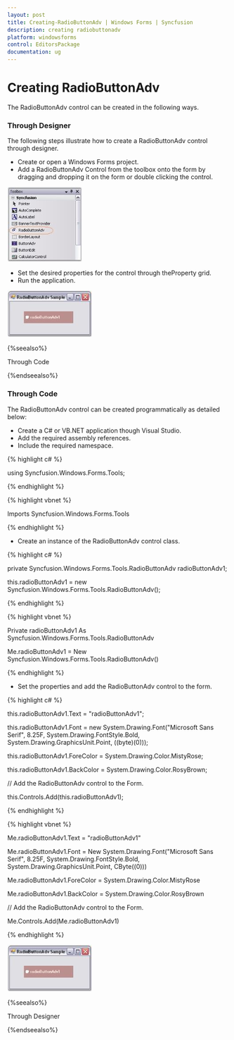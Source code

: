 ```yaml
---
layout: post
title: Creating-RadioButtonAdv | Windows Forms | Syncfusion
description: creating radiobuttonadv
platform: windowsforms
control: EditorsPackage
documentation: ug
---
```


# Creating RadioButtonAdv

The RadioButtonAdv control can be created in the following ways.

### Through Designer

The following steps illustrate how to create a RadioButtonAdv control through designer.

* Create or open a Windows Forms project.
* Add a RadioButtonAdv Control from the toolbox onto the form by dragging and dropping it on the form or double clicking the control.

![](Overview_images/Overview_img629.jpeg)


* Set the desired properties for the control through theProperty grid.
* Run the application.

 ![](Overview_images/Overview_img630.jpeg) 


{%seealso%}

Through Code

{%endseealso%}

### Through Code

The RadioButtonAdv control can be created programmatically as detailed below:

* Create a C# or VB.NET application though Visual Studio.
* Add the required assembly references.
* Include the required namespace.

{% highlight c# %}



using Syncfusion.Windows.Forms.Tools;

{% endhighlight %}

{% highlight vbnet %}



Imports Syncfusion.Windows.Forms.Tools

{% endhighlight %}

* Create an instance of the RadioButtonAdv control class.

{% highlight c# %}



private Syncfusion.Windows.Forms.Tools.RadioButtonAdv radioButtonAdv1;

this.radioButtonAdv1 = new Syncfusion.Windows.Forms.Tools.RadioButtonAdv();

{% endhighlight %}

{% highlight vbnet %}



Private radioButtonAdv1 As Syncfusion.Windows.Forms.Tools.RadioButtonAdv

Me.radioButtonAdv1 = New Syncfusion.Windows.Forms.Tools.RadioButtonAdv()

{% endhighlight %}

* Set the properties and add the RadioButtonAdv control to the form.

{% highlight c# %}



this.radioButtonAdv1.Text = "radioButtonAdv1";

this.radioButtonAdv1.Font = new System.Drawing.Font("Microsoft Sans Serif", 8.25F, System.Drawing.FontStyle.Bold, System.Drawing.GraphicsUnit.Point, ((byte)(0)));

this.radioButtonAdv1.ForeColor = System.Drawing.Color.MistyRose;

this.radioButtonAdv1.BackColor = System.Drawing.Color.RosyBrown;



// Add the RadioButtonAdv control to the Form.

this.Controls.Add(this.radioButtonAdv1);

{% endhighlight %}

{% highlight vbnet %}



Me.radioButtonAdv1.Text = "radioButtonAdv1"

Me.radioButtonAdv1.Font = New System.Drawing.Font("Microsoft Sans Serif", 8.25F, System.Drawing.FontStyle.Bold, System.Drawing.GraphicsUnit.Point, CByte((0)))

Me.radioButtonAdv1.ForeColor = System.Drawing.Color.MistyRose

Me.radioButtonAdv1.BackColor = System.Drawing.Color.RosyBrown



// Add the RadioButtonAdv control to the Form.

Me.Controls.Add(Me.radioButtonAdv1)

{% endhighlight %}

 ![](Overview_images/Overview_img631.jpeg)


{%seealso%}

Through Designer

{%endseealso%}